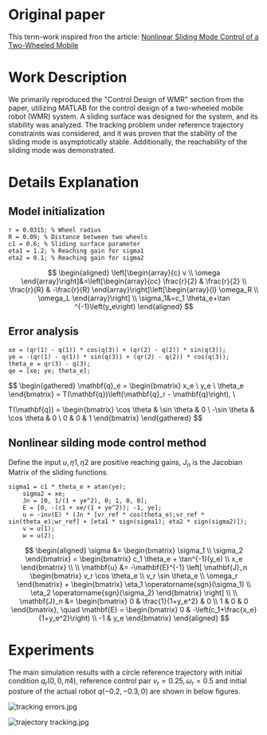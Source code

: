 # Original paper

This term-work inspired fron the article: [Nonlinear Sliding Mode Control of a Two-Wheeled Mobile](https://discovery.ucl.ac.uk/id/eprint/1551571/1/Spurgeon_authorFinalVersion.pdf)

# Work Description

We primarily reproduced the "Control Design of WMR" section from the paper, utilizing MATLAB for the control design of a two-wheeled mobile robot (WMR) system. A sliding surface was designed for the system, and its stability was analyzed. The tracking problem under reference trajectory constraints was considered, and it was proven that the stability of the sliding mode is asymptotically stable. Additionally, the reachability of the sliding mode was demonstrated.

# Details Explanation

## Model initialization

```
r = 0.0315; % Wheel radius
R = 0.09; % Distance between two wheels
c1 = 0.6; % Sliding surface parameter
eta1 = 1.2; % Reaching gain for sigma1
eta2 = 0.1; % Reaching gain for sigma2

```

$$
\begin{aligned}
\left[\begin{array}{c}
v \\
\omega
\end{array}\right]&=\left[\begin{array}{cc}
\frac{r}{2} & \frac{r}{2} \\
\frac{r}{R} & -\frac{r}{R}
\end{array}\right]\left[\begin{array}{l}
\omega_R \\
\omega_L
\end{array}\right] \\
\sigma_1&=c_1 \theta_e+\tan ^{-1}\left(y_e\right)
\end{aligned}
$$

## Error analysis

```
xe = (qr(1) - q(1)) * cos(q(3)) + (qr(2) - q(2)) * sin(q(3));
ye = -(qr(1) - q(1)) * sin(q(3)) + (qr(2) - q(2)) * cos(q(3));
theta_e = qr(3) - q(3);
qe = [xe; ye; theta_e];

```

$$
\begin{gathered}
\mathbf{q}_e = \begin{bmatrix}
x_e \\
y_e \\
\theta_e
\end{bmatrix} = T(\mathbf{q})\left(\mathbf{q}_r - \mathbf{q}\right), \\

T(\mathbf{q}) = \begin{bmatrix}
\cos \theta & \sin \theta & 0 \\
-\sin \theta & \cos \theta & 0 \\
0 & 0 & 1
\end{bmatrix}
\end{gathered}
$$

## Nonlinear silding mode control method

Define the input $u, η1,η2$ are positive reaching gains, $J_n$ is the Jacobian Matrix of the sliding functions.

```
sigma1 = c1 * theta_e + atan(ye);
    sigma2 = xe;
    Jn = [0, 1/(1 + ye^2), 0; 1, 0, 0];
    E = [0, -(c1 + xe/(1 + ye^2)); -1, ye];
    u = -inv(E) * (Jn * [vr_ref * cos(theta_e);vr_ref * sin(theta_e);wr_ref] + [eta1 * sign(sigma1); eta2 * sign(sigma2)]);
    v = u(1);
    w = u(2);
```

$$
\begin{aligned}
\sigma &= \begin{bmatrix}
\sigma_1 \\
\sigma_2
\end{bmatrix} = \begin{bmatrix}
c_1 \theta_e + \tan^{-1}(y_e) \\
x_e
\end{bmatrix} \\
\\
\mathbf{u} &= -\mathbf{E}^{-1} \left[ \mathbf{J}_n \begin{bmatrix}
v_r \cos \theta_e \\
v_r \sin \theta_e \\
\omega_r
\end{bmatrix} + \begin{bmatrix}
\eta_1 \operatorname{sgn}(\sigma_1) \\
\eta_2 \operatorname{sgn}(\sigma_2)
\end{bmatrix} \right] \\
\\
\mathbf{J}_n &= \begin{bmatrix}
0 & \frac{1}{1+y_e^2} & 0 \\
1 & 0 & 0
\end{bmatrix}, \quad \mathbf{E} = \begin{bmatrix}
0 & -\left(c_1+\frac{x_e}{1+y_e^2}\right) \\
-1 & y_e
\end{bmatrix} 
\end{aligned}
$$

# Experiments
The main simulation results with a circle reference trajectory with initial condition $q_r(0, 0, π4 )$, reference control pair $v_r = 0.25, ω_r = 0.5$ and initial posture of the actual robot $q(−0.2, −0.3, 0)$ are shown in below figures.



![tracking errors.jpg](../figures/_resources/tracking%20errors.jpg)




![trajectory tracking.jpg](../figures/_resources/trajectory%20tracking.jpg)

